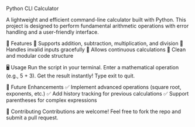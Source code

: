 Python CLI Calculator

A lightweight and efficient command-line calculator built with Python. This project is designed to perform fundamental arithmetic operations with error handling and a user-friendly interface.

🚀 Features
🔹 Supports addition, subtraction, multiplication, and division
🔹 Handles invalid inputs gracefully
🔹 Allows continuous calculations
🔹 Clean and modular code structure

🖥️ Usage
Run the script in your terminal.
Enter a mathematical operation (e.g., 5 + 3).
Get the result instantly!
Type exit to quit.

🔧 Future Enhancements
✅ Implement advanced operations (square root, exponents, etc.)
✅ Add history tracking for previous calculations
✅ Support parentheses for complex expressions

🤝 Contributing
Contributions are welcome! Feel free to fork the repo and submit a pull request.

